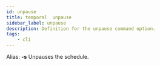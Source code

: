 ```yaml
---
id: unpause
title: temporal  unpause
sidebar_label: unpause
description: Definition for the unpause command option.
tags:
	- cli
---
```


Alias: **-s**
Unpauses the schedule.
